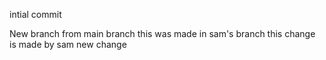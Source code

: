 intial commit

New branch from main branch 
this was made in sam's branch
this change is made by sam
new change 

